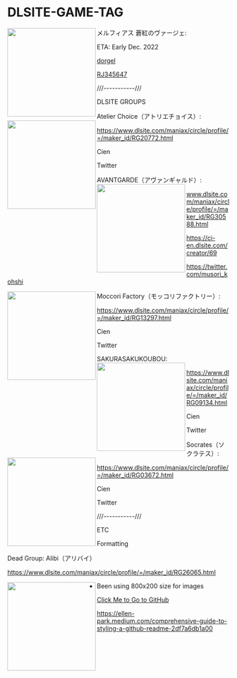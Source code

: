# DLSITE-GAME-TAG




メルフィアス 蒼紅のヴァージェ: 
<img align="left" width="200" src="https://i.imgur.com/vAj1odO.png">


ETA: Early Dec. 2022
            

[dorgel](https://www.dlsite.com/maniax/circle/profile/=/maker_id/RG33630.html)


[RJ345647](https://www.dlsite.com/maniax/announce/=/product_id/RJ345647.html)









///-----------///

DLSITE GROUPS

Atelier Choice（アトリエチョイス）:
<img align="left" width="200" src="https://i.imgur.com/59aZSZ4.png">

https://www.dlsite.com/maniax/circle/profile/=/maker_id/RG20772.html

Cien

Twitter

AVANTGARDE（アヴァンギャルド）:
<img align="left" width="200" src="https://i.imgur.com/pDpsIWc.png">

www.dlsite.com/maniax/circle/profile/=/maker_id/RG30588.html

https://ci-en.dlsite.com/creator/69

https://twitter.com/musori_kohshi

Moccori Factory（モッコリファクトリー）:
<img align="left" width="200" src="https://i.imgur.com/59aZSZ4.png">

https://www.dlsite.com/maniax/circle/profile/=/maker_id/RG13297.html

Cien

Twitter

SAKURASAKUKOUBOU:
<img align="left" width="200" src="https://i.imgur.com/59aZSZ4.png">

https://www.dlsite.com/maniax/circle/profile/=/maker_id/RG09134.html

Cien

Twitter


Socrates（ソクラテス）:
<img align="left" width="200" src="https://i.imgur.com/59aZSZ4.png">

https://www.dlsite.com/maniax/circle/profile/=/maker_id/RG03672.html

Cien

Twitter

///-----------///



ETC

Formatting


Dead Group: Alibi（アリバイ）

https://www.dlsite.com/maniax/circle/profile/=/maker_id/RG26065.html











<img align="left" width="200" src="https://i.imgur.com/V30Mr6N.gif">



- Been using 800x200 size for images



[Click Me to Go to GitHub](http://github.com)



https://ellen-park.medium.com/comprehensive-guide-to-styling-a-github-readme-2df7a6db1a00



